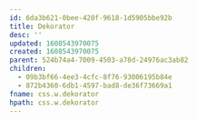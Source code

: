 ```yaml
---
id: 6da3b621-0bee-420f-9618-1d5905bbe92b
title: Dekorator
desc: ''
updated: 1608543970075
created: 1608543970075
parent: 524b74a4-7009-4503-a78d-24976ac3ab82
children:
  - 09b3bf66-4ee3-4cfc-8f76-93006195b84e
  - 872b4360-6db1-4597-bad8-de36f73669a1
fname: css.w.dekorator
hpath: css.w.dekorator
---
```



